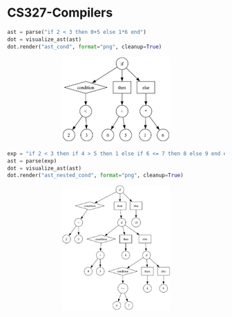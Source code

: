 # CS327-Compilers

```python
ast = parse("if 2 < 3 then 0+5 else 1*6 end")
dot = visualize_ast(ast)
dot.render("ast_cond", format="png", cleanup=True)
```

<div align = "center">
    <img src = "https://github.com/guntas-13/CS327-Compilers/blob/master/ast_cond.png" style="width: 50%">
</div>

```python
exp = "if 2 < 3 then if 4 > 5 then 1 else if 6 <= 7 then 8 else 9 end end else 10 end"
ast = parse(exp)
dot = visualize_ast(ast)
dot.render("ast_nested_cond", format="png", cleanup=True)
```

<div align = "center">
    <img src = "https://github.com/guntas-13/CS327-Compilers/blob/master/ast_comparison.png" style="width: 50%">
</div>
